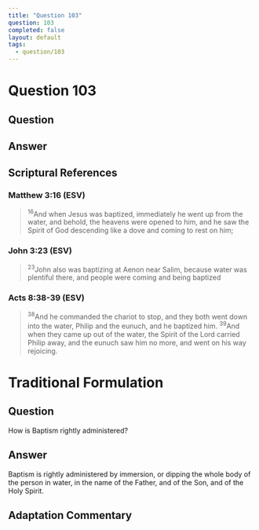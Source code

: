 ```yaml
---
title: "Question 103"
question: 103
completed: false
layout: default
tags:
  - question/103
---
```

# Question 103

## Question


## Answer


## Scriptural References
### Matthew 3:16 (ESV)
> <sup>16</sup>And when Jesus was baptized, immediately he went up from the water, and behold, the heavens were opened to him, and he saw the Spirit of God descending like a dove and coming to rest on him;

### John 3:23 (ESV)
> <sup>23</sup>John also was baptizing at Aenon near Salim, because water was plentiful there, and people were coming and being baptized

### Acts 8:38-39 (ESV)
> <sup>38</sup>And he commanded the chariot to stop, and they both went down into the water, Philip and the eunuch, and he baptized him.
> <sup>39</sup>And when they came up out of the water, the Spirit of the Lord carried Philip away, and the eunuch saw him no more, and went on his way rejoicing.

# Traditional Formulation
## Question
How is Baptism rightly administered?

## Answer
Baptism is rightly administered by immersion, or dipping the whole body of the person in water, in the name of the Father, and of the Son, and of the Holy Spirit.

## Adaptation Commentary
